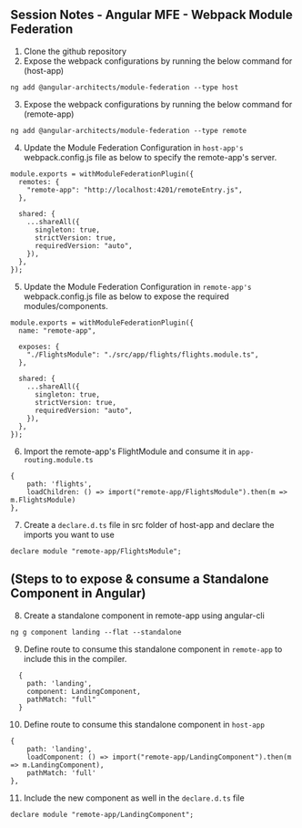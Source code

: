 ## Session Notes - Angular MFE - Webpack Module Federation

1. Clone the github repository
2. Expose the webpack configurations by running the below command for (host-app)
```
ng add @angular-architects/module-federation --type host
```
3. Expose the webpack configurations by running the below command for (remote-app)
 ```
 ng add @angular-architects/module-federation --type remote
 ```
4. Update the Module Federation Configuration in `host-app's` webpack.config.js file as below to specify the remote-app's server.
```
module.exports = withModuleFederationPlugin({
  remotes: {
    "remote-app": "http://localhost:4201/remoteEntry.js",
  },

  shared: {
    ...shareAll({
      singleton: true,
      strictVersion: true,
      requiredVersion: "auto",
    }),
  },
});
```

5. Update the Module Federation Configuration in `remote-app's` webpack.config.js file as below to expose the required modules/components.
```
module.exports = withModuleFederationPlugin({
  name: "remote-app",

  exposes: {
    "./FlightsModule": "./src/app/flights/flights.module.ts",
  },

  shared: {
    ...shareAll({
      singleton: true,
      strictVersion: true,
      requiredVersion: "auto",
    }),
  },
});

```

6. Import the remote-app's FlightModule and consume it in `app-routing.module.ts`
```
{
    path: 'flights',
    loadChildren: () => import("remote-app/FlightsModule").then(m => m.FlightsModule)
},
```

7. Create a `declare.d.ts` file in src folder of host-app and declare the imports you want to use 
```
declare module "remote-app/FlightsModule";
```

## (Steps to to expose & consume a Standalone Component in Angular)

8. Create a standalone component in remote-app using angular-cli
```
ng g component landing --flat --standalone
```
9. Define route to consume this standalone component in `remote-app` to include this in the compiler.
```
  {
    path: 'landing',
    component: LandingComponent,
    pathMatch: "full"
  }
```
10. Define route to consume this standalone component in `host-app`
```
{
    path: 'landing',
    loadComponent: () => import("remote-app/LandingComponent").then(m => m.LandingComponent),
    pathMatch: 'full'
},
```

11. Include the new component as well in the `declare.d.ts` file
```
declare module "remote-app/LandingComponent";
```

